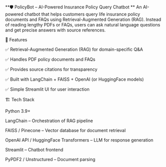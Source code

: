**🛡️ PolicyBot – AI-Powered Insurance Policy Query Chatbot
**
An AI-powered chatbot that helps customers query life insurance policy documents and FAQs using Retrieval-Augmented Generation (RAG).
Instead of reading lengthy PDFs or FAQs, users can ask natural language questions and get precise answers with source references.

🚀 Features

✅ Retrieval-Augmented Generation (RAG) for domain-specific Q&A

✅ Handles PDF policy documents and FAQs

✅ Provides source citations for transparency

✅ Built with LangChain + FAISS + OpenAI (or HuggingFace models)

✅ Simple Streamlit UI for user interaction

🏗️ Tech Stack

Python 3.9+

LangChain – Orchestration of RAG pipeline

FAISS / Pinecone – Vector database for document retrieval

OpenAI API / HuggingFace Transformers – LLM for response generation

Streamlit – Chatbot frontend

PyPDF2 / Unstructured – Document parsing
